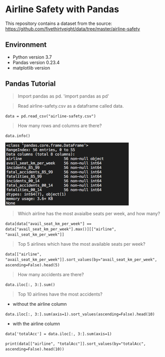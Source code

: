# Airline Safety with Pandas
This repository contains a dataset from the source: https://github.com/fivethirtyeight/data/tree/master/airline-safety

## Environment
- Python version 3.7
- Pandas version 0.23.4
- matplotlib version

## Pandas Tutorial
> Import pandas as pd.
'import pandas as pd'

> Read airline-safety.csv as a dataframe called data.

`data = pd.read_csv("airline-safety.csv")`

> How many rows and columns are there?

`data.info()`

![alt text](info.png)

> Which airline has the most avaialbe seats per week, and how many?

`data[data["avail_seat_km_per_week"] == data["avail_seat_km_per_week"].max()][["airline", "avail_seat_km_per_week"]]`

> Top 5 airlines which have the most available seats per week?

`data[["airline", "avail_seat_km_per_week"]].sort_values(by="avail_seat_km_per_week", ascending=False).head(5)`

> How many accidents are there?

`data.iloc[:, 3:].sum()`

> Top 10 airlines have the most accidents?
- without the airline column

`data.iloc[:, 3:].sum(axis=1).sort_values(ascending=False).head(10)`

- with the airline column

`data['totalAcc'] = data.iloc[:, 3:].sum(axis=1)`

`print(data[["airline", "totalAcc"]].sort_values(by="totalAcc", ascending=False).head(10))`
